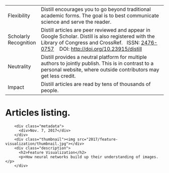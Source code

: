 <div>
    <table class="distill-table">
      <tbody><tr class="normal-row">
        <td class="property">Flexibility </td>
        <td class="reason"> Distill encourages you to go beyond traditional academic forms. The goal is to best communicate science and serve the reader.</td>
      </tr>
      <tr class="normal-row">
        <td class="property">Scholarly<br>Recognition</td>
        <td class="reason">Distill articles are peer reviewed and appear in Google Scholar.  Distill is also registered with the Library of Congress and CrossRef. &nbsp;&nbsp;<span class="doi">ISSN: <a href="https://lccn.loc.gov/2017201669">2476-0757</a>&nbsp;&nbsp;&nbsp;&nbsp;DOI: <a href="http://doi.org/10.23915/distill">http://doi.org/10.23915/distill</a></span></td>
      </tr>
      <tr class="normal-row">
        <td class="property">Neutrality</td>
        <td class="reason">Distill provides a neutral platform for multiple authors to jointly publish. This is in contrast to a personal website, where outside contributors may get less credit.</td>
      </tr>
      <tr class="normal-row">
        <td class="property">Impact</td>
        <td class="reason">Distill articles are read by tens of thousands of people.</td>
      </tr>
    </tbody></table>
  </div>



# Articles listing.


        <div class="metadata">
          <div>Nov. 7, 2017</div>
        </div>
        <div class="thumbnail"><img src="2017/feature-visualization/thumbnail.jpg"></div>
        <div class="description">
          <h2>Feature Visualization</h2>
          <p>How neural networks build up their understanding of images.</p>
        </div>
      